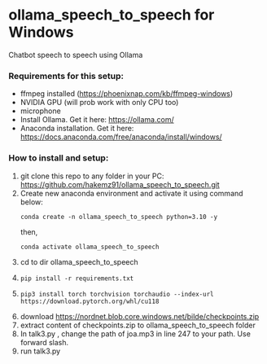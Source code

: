 # ollama_speech_to_speech for Windows
Chatbot speech to speech using Ollama
### Requirements for this setup:
- ffmpeg installed (https://phoenixnap.com/kb/ffmpeg-windows)
- NVIDIA GPU (will prob work with only CPU too)
- microphone
- Install Ollama. Get it here: https://ollama.com/
- Anaconda installation. Get it here: https://docs.anaconda.com/free/anaconda/install/windows/

### How to install and setup:

1. git clone this repo to any folder in your PC: https://github.com/hakemz91/ollama_speech_to_speech.git
2. Create new anaconda environment and activate it using command below:
   ```
   conda create -n ollama_speech_to_speech python=3.10 -y
   ```
   then,
   ```
   conda activate ollama_speech_to_speech
   ```
4. cd to dir ollama_speech_to_speech
5. ```
   pip install -r requirements.txt
   ```
6. ```
   pip3 install torch torchvision torchaudio --index-url https://download.pytorch.org/whl/cu118
   ```
7. download https://nordnet.blob.core.windows.net/bilde/checkpoints.zip
8. extract content of checkpoints.zip to ollama_speech_to_speech folder
9. In talk3.py , change the path of joa.mp3 in line 247 to your path. Use forward slash.
10. run talk3.py

